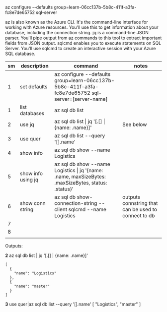 az configure --defaults group=learn-06cc137b-5b8c-411f-a3fa-fc8e7de65752 sql-server

az is also known as the Azure CLI. It's the command-line interface for working with Azure resources. You'll use this to get information about your database, including the connection string.
jq is a command-line JSON parser. You'll pipe output from az commands to this tool to extract important fields from JSON output.
sqlcmd enables you to execute statements on SQL Server. You'll use sqlcmd to create an interactive session with your Azure SQL database.


|sm|description|command|notes|
|---|---|---|---|
|1|set defaults|az configure --defaults group=learn-06cc137b-5b8c-411f-a3fa-fc8e7de65752 sql-server=[server-name]||
|1|list databases|az sql db list||
|2|use jq|az sql db list \| jq '[.[] \| {name: .name}]'|See below|
|3|use quer|az sql db list --query '[].name'||
|4|show info|az sql db show --name Logistics||
|5|show info using jq|az sql db show --name Logistics \| jq '{name: .name, maxSizeBytes: .maxSizeBytes, status: .status}'||
|6|show conn string|az sql db show-connection-string --client sqlcmd --name Logistics|outputs connstring that can be used to connect to db|
|7|||||
|8|||||
|||||


Outputs:

**2**
az sql db list | jq '[.[] | {name: .name}]'

    [
      {
        "name": "Logistics"
      },
      {
        "name": "master"
      }
    ]
    
**3**
use quer|az sql db list --query '[].name'
    [
      "Logistics",
      "master"
    ]
